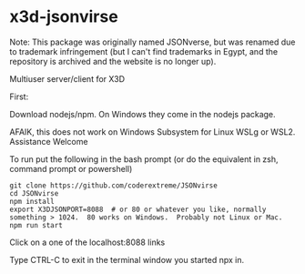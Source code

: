 x3d-jsonvirse
==============
Note:  This package was originally named JSONverse, but was renamed due to trademark infringement (but I can't find trademarks in Egypt, and the repository is archived and the website is no longer up).

Multiuser server/client for X3D

First:

Download nodejs/npm.  On Windows they come in the nodejs package.

AFAIK, this does not work on Windows Subsystem for Linux WSLg or WSL2. Assistance Welcome

To run put the following in the bash prompt (or do the equivalent in zsh, command prompt or powershell)
```
git clone https://github.com/coderextreme/JSONvirse
cd JSONvirse
npm install
export X3DJSONPORT=8088  # or 80 or whatever you like, normally something > 1024.  80 works on Windows.  Probably not Linux or Mac.
npm run start
```
Click on a one of the localhost:8088 links

Type CTRL-C to exit in the terminal window you started npx in.
